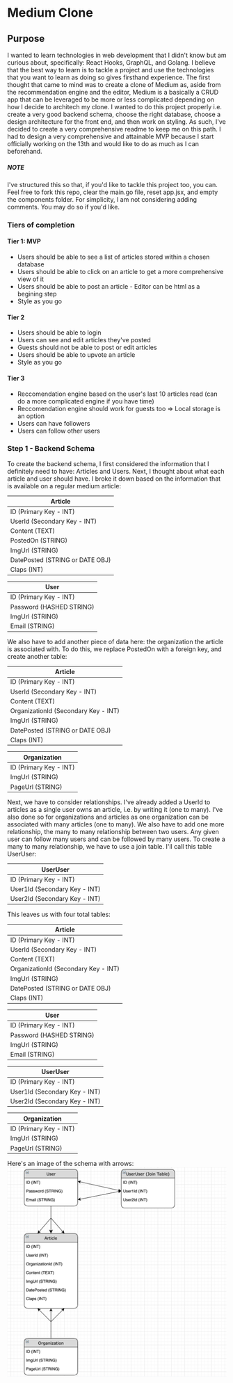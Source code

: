 # Medium Clone

## Purpose

I wanted to learn technologies in web development that I didn't know but am curious about, specifically: React Hooks, GraphQL, and Golang. I believe that the best way to learn is to tackle a project and use the technologies that you want to learn as doing so gives firsthand experience. The first thought that came to mind was to create a clone of Medium as, aside from the recommendation engine and the editor, Medium is a basically a CRUD app that can be leveraged to be more or less complicated depending on how I decide to architech my clone. I wanted to do this project properly i.e. create a very good backend schema, choose the right database, choose a design architecture for the front end, and then work on styling. As such, I've decided to create a very comprehensive readme to keep me on this path. I had to design a very comprehensive and attainable MVP because I start officially working on the 13th and would like to do as much as I can beforehand.

##### NOTE

I've structured this so that, if you'd like to tackle this project too, you can. Feel free to fork this repo, clear the main.go file, reset app.jsx, and empty the components folder. For simplicity, I am not considering adding comments. You may do so if you'd like.

### Tiers of completion

#### Tier 1: MVP

-  Users should be able to see a list of articles stored within a chosen database
-  Users should be able to click on an article to get a more comprehensive view of it
-  Users should be able to post an article - Editor can be html as a begining step
-  Style as you go

#### Tier 2

-  Users should be able to login
-  Users can see and edit articles they've posted
-  Guests should not be able to post or edit articles
-  Users should be able to upvote an article
-  Style as you go

#### Tier 3

-  Reccomendation engine based on the user's last 10 articles read (can do a more complicated engine if you have time)
-  Reccomendation engine should work for guests too => Local storage is an option
-  Users can have followers
-  Users can follow other users

### Step 1 - Backend Schema

To create the backend schema, I first considered the information that I definitely need to have: Articles and Users. Next, I thought about what each article and user should have. I broke it down based on the information that is available on a regular medium article:

| Article                         |
| ------------------------------- |
| ID (Primary Key - INT)          |
| UserId (Secondary Key - INT)    |
| Content (TEXT)                  |
| PostedOn (STRING)               |
| ImgUrl (STRING)                 |
| DatePosted (STRING or DATE OBJ) |
| Claps (INT)                     |

| User                     |
| ------------------------ |
| ID (Primary Key - INT)   |
| Password (HASHED STRING) |
| ImgUrl (STRING)          |
| Email (STRING)           |

We also have to add another piece of data here: the organization the article is associated with. To do this, we replace PostedOn with a foreign key, and create another table:

| Article                              |
| ------------------------------------ |
| ID (Primary Key - INT)               |
| UserId (Secondary Key - INT)         |
| Content (TEXT)                       |
| OrganizationId (Secondary Key - INT) |
| ImgUrl (STRING)                      |
| DatePosted (STRING or DATE OBJ)      |
| Claps (INT)                          |

| Organization           |
| ---------------------- |
| ID (Primary Key - INT) |
| ImgUrl (STRING)        |
| PageUrl (STRING)       |

Next, we have to consider relationships. I've already added a UserId to articles as a single user owns an article, i.e. by writing it (one to many). I've also done so for organizations and articles as one organization can be associated with many articles (one to many). We also have to add one more relationship, the many to many relationship between two users. Any given user can follow many users and can be followed by many users. To create a many to many relationship, we have to use a join table. I'll call this table UserUser:

| UserUser                      |
| ----------------------------- |
| ID (Primary Key - INT)        |
| User1Id (Secondary Key - INT) |
| User2Id (Secondary Key - INT) |

This leaves us with four total tables:

| Article                              |
| ------------------------------------ |
| ID (Primary Key - INT)               |
| UserId (Secondary Key - INT)         |
| Content (TEXT)                       |
| OrganizationId (Secondary Key - INT) |
| ImgUrl (STRING)                      |
| DatePosted (STRING or DATE OBJ)      |
| Claps (INT)                          |

| User                     |
| ------------------------ |
| ID (Primary Key - INT)   |
| Password (HASHED STRING) |
| ImgUrl (STRING)          |
| Email (STRING)           |

| UserUser                      |
| ----------------------------- |
| ID (Primary Key - INT)        |
| User1Id (Secondary Key - INT) |
| User2Id (Secondary Key - INT) |

| Organization           |
| ---------------------- |
| ID (Primary Key - INT) |
| ImgUrl (STRING)        |
| PageUrl (STRING)       |

Here's an image of the schema with arrows:
<img src="./Schema.png" alt="schema">
